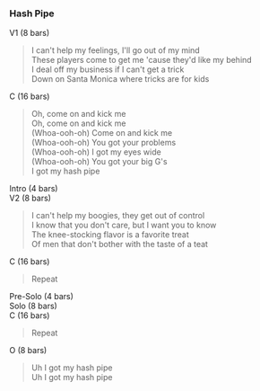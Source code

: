 ### Hash Pipe

V1 (8 bars)    

> I can't help my feelings, I'll go out of my mind    
> These players come to get me 'cause they'd like my behind    
> I deal off my business if I can't get a trick    
> Down on Santa Monica where tricks are for kids    

C (16 bars)

> Oh, come on and kick me    
> Oh, come on and kick me    
> (Whoa-ooh-oh) Come on and kick me     
> (Whoa-ooh-oh) You got your problems     
> (Whoa-ooh-oh) I got my eyes wide    
> (Whoa-ooh-oh) You got your big G's    
> I got my hash pipe    

Intro (4 bars)    
V2 (8 bars)    

> I can't help my boogies, they get out of control    
> I know that you don't care, but I want you to know    
> The knee-stocking flavor is a favorite treat    
> Of men that don't bother with the taste of a teat    

C (16 bars)

> Repeat    

Pre-Solo (4 bars)    
Solo (8 bars)    
C (16 bars)    

> Repeat    

O (8 bars)    

> Uh I got my hash pipe    
> Uh I got my hash pipe    
